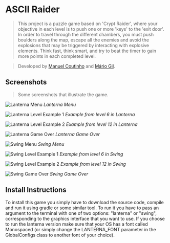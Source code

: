 # ASCII Raider

> This project is a puzzle game based on 'Crypt Raider', where your objective in each level is to push one or more 'keys' to the 'exit door'. In order to travel through the different chambers, you must push boulders along the map, escape all the enemies and avoid the explosions that may be triggered by interacting with explosive elements. Think fast, think smart, and try to beat the timer to gain more points in each completed level.

> Developed by [Manuel Coutinho](https://github.com/ManelCoutinho "ManelCoutinho") and [Mário Gil](https://github.com/GambuzX "GambuzX").

## Screenshots

> Some screenshots that illustrate the game.

![Lanterna Menu](https://github.com/GambuzX/Ascii-Raider/blob/master/docs/Images/LanternaMenu.png) *Lanterna Menu*

![Lanterna Level Example 1](https://github.com/GambuzX/Ascii-Raider/blob/master/docs/Images/LanternaLevel6.png) *Example from level 6 in Lanterna*

![Lanterna Level Example 2](https://github.com/GambuzX/Ascii-Raider/blob/master/docs/Images/LanternaLevel12.png) *Example from level 12 in Lanterna*

![Lanterna Game Over](https://github.com/GambuzX/Ascii-Raider/blob/master/docs/Images/LanternaGameOver.png) *Lanterna Game Over*

![Swing Menu](https://github.com/GambuzX/Ascii-Raider/blob/master/docs/Images/SwingMenu.png) *Swing Menu*

![Swing Level Example 1](https://github.com/GambuzX/Ascii-Raider/blob/master/docs/Images/SwingLevel6.png) *Example from level 6 in Swing*

![Swing Level Example 2](https://github.com/GambuzX/Ascii-Raider/blob/master/docs/Images/SwingLevel12.png) *Example from level 12 in Swing*

![Swing Game Over](https://github.com/GambuzX/Ascii-Raider/blob/master/docs/Images/SwingGameOver.png) *Swing Game Over*


## Install Instructions

To install this game you simply have to download the source code, compile and run it using gradle or some similar tool. To run it you have to pass an argument to the terminal with one of two options: "lanterna" or "swing", corresponding to the graphics interface that you want to use. If you choose to run the lanterna version make sure that your OS has a font called Monospaced (or simply change the LANTERNA_FONT parameter in the GlobalConfigs class to another font of your choice).

